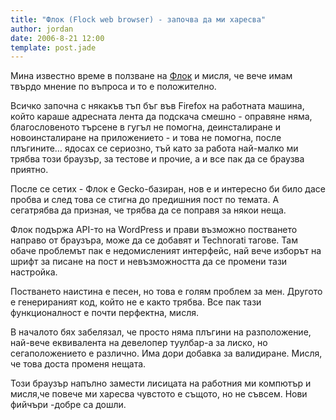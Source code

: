 ```yaml
---
title: "Флок (Flock web browser) - започва да ми харесва"
author: jordan
date: 2006-8-21 12:00
template: post.jade
---
```


Мина известно време в ползване на
[Флок](http://www.flock.com/ "Flock web browser") и мисля, че вече имам
твърдо мнение по въпроса и то е положително.

Всичко започна с някакъв тъп бъг във Firefox на работната машина, който
караше адресната лента да подскача смешно - оправяне няма, благословеното
търсене в гугъл не помогна, деинсталиране и новоинсталиране на
приложението - и това не помогна, после плъгините… ядосах се сериозно,
тъй като за работа най-малко ми трябва този браузър, за тестове и прочие,
а и все пак да се браузва приятно.

После се сетих - Флок е Gecko-базиран, нов е и интересно би било дасе
пробва и след това се стигна до предишния пост по темата. А сегатрябва
да призная, че трябва да се поправя за някои неща.

Флок подържа API-то на WordPress и прави възможно постването направо от
браузъра, може да се добавят и Technorati тагове. Там обаче проблемът пак
е недомисленият интерфейс, най вече изборът на шрифт за писане на пост и
невъзможността да се промени тази настройка.

Постването наистина е песен, но това е голям проблем за мен. Другото е
генерираният код, който не е както трябва. Все пак тази функционалност е
почти перфектна, мисля.

В началото бях забелязал, че просто няма плъгини на
разположение, най-вече еквивалента на девелопер туулбар-а за лиско, но
сегаположението е различно. Има дори добавка за валидиране. Мисля, че
това доста променя нещата.

Този браузър напълно замести лисицата на работния ми компютър и мисля,че
повече ми харесва чувстото е същото, но не съвсем. Нови фийчъри -добре
са дошли.
